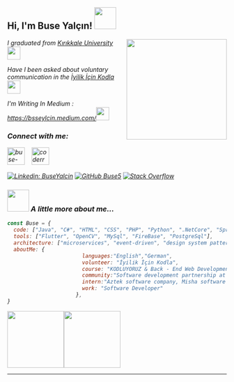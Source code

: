 <h2> Hi, I'm Buse Yalçın! <img src="https://media.giphy.com/media/mGcNjsfWAjY5AEZNw6/giphy.gif" width="50"></h2>
<img align='right' src="https://media.giphy.com/media/ieyl9zmCjO4b4t6qoY/giphy.gif" width="230">
<p><em>I graduated from <a href="https://kku.edu.tr/Anasayfa">Kırıkkale University</a><img src="https://media.giphy.com/media/fYSnHlufseco8Fh93Z/giphy.gif" width="30"></br>
  
Have I been asked about voluntary communication in the  <a href="https://www.iyilikicinkodla.com/">İyilik İçin Kodla</a><img src="https://media.giphy.com/media/WUlplcMpOCEmTGBtBW/giphy.gif" width="30"> 

I'm Writing In Medium : <a href="https://www.thoughtworks.com"></a>https://bsseylcin.medium.com/<img src="https://media.giphy.com/media/WUlplcMpOCEmTGBtBW/giphy.gif" width="30"> 

<h3>Connect with me:</h3>

<p>
<a href="https://www.linkedin.com/in/buse-yal%C3%A7%C4%B1n-b41257178/" target="_blank"><img alt="buse-yal%C3%A7%C4%B1n-b41257178" src="https://raw.githubusercontent.com/rahuldkjain/github-profile-readme-generator/master/src/images/icons/Social/linked-in-alt.svg" style="height:40px; width:40px" /></a>&nbsp; &nbsp;
<a href="https://www.instagram.com/coderrwoman/" target="blank"><img alt="coderrwoman" src="https://raw.githubusercontent.com/rahuldkjain/github-profile-readme-generator/master/src/images/icons/Social/instagram.svg" style="height:40px; width:40px" /></a>
</p>

[![Linkedin: BuseYalcin](https://img.shields.io/badge/-BuseYalcin-blue?style=flat-square&logo=Linkedin&logoColor=white&link=https://www.linkedin.com/in/BuseYalcin/)](https://www.linkedin.com/in/buse-yal%C3%A7%C4%B1n-b41257178/)
[![GitHub Buse5](https://img.shields.io/github/followers/Buse5?label=follow&style=social)](https://github.com/Buse5)
[![Stack Overflow](https://img.shields.io/badge/-Stack%20Overflow-222222?style=flat-square&logo=stack-overflow&logoColor=white&link=https://stackoverflow.com/users/10780031/sudipto-ghosh)](https://stackoverflow.com/users/14570742/buse-yal%c3%a7%c4%b1n)

### <img src="https://media.giphy.com/media/VgCDAzcKvsR6OM0uWg/giphy.gif" width="50"> A little more about me...  

```javascript
const Buse = {
  code: ["Java", "C#", "HTML", "CSS", "PHP", "Python", ".NetCore", "Spring"],
  tools: ["Flutter", "OpenCV", "MySql", "FireBase", "PostgreSql"],
  architecture: ["microservices", "event-driven", "design system pattern"],
  aboutMe: {
                        languages:"English","German",
                        volunteer: "İyilik İçin Kodla", 
                        course: "KODLUYORUZ & Back - End Web Development 101 Bootcamp",
                        community:"Software development partnership at Kırkkale University",
                        intern:"Aztek software company, Misha software company, Bt Bilgi Teknolojileri",
                        work: "Software Developer"
                      },
}
```
  <img align="" height='130px' src="https://github-readme-stats.vercel.app/api?username=Buse5&hide_title=true&show_icons=true&include_all_commits=true&line_height=21&bg_color=0,EC6C6C,FFD479,FFFC79,73FA79&theme=graywhite" /><img align="" height='130px' src="https://github-readme-stats.vercel.app/api/top-langs/?username=Buse5&hide_title=true&layout=compact&bg_color=0,73FA79,73FDFF,7A81FF&theme=graywhite" />
  
---

